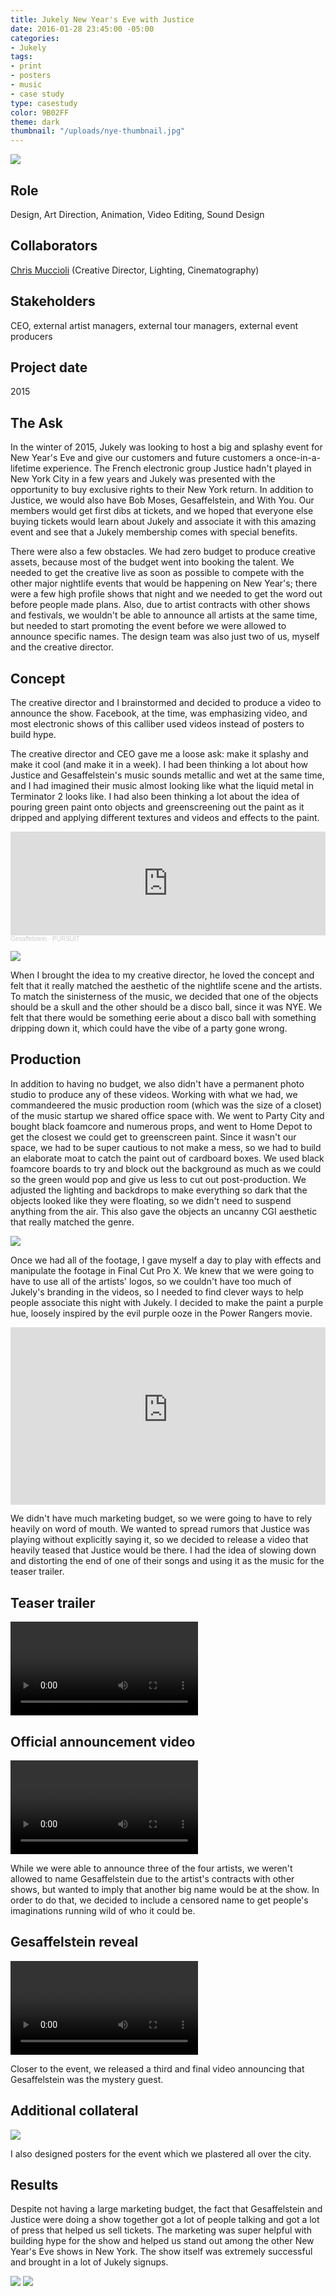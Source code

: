 ```yaml
---
title: Jukely New Year's Eve with Justice
date: 2016-01-28 23:45:00 -05:00
categories:
- Jukely
tags:
- print
- posters
- music
- case study
type: casestudy
color: 9B02FF
theme: dark
thumbnail: "/uploads/nye-thumbnail.jpg"
---
```


<img src="/uploads/nye-header.jpg" class="width-100">

## Role
Design, Art Direction, Animation, Video Editing, Sound Design

## Collaborators
[Chris Muccioli](https://chrismuccioli.com) (Creative Director, Lighting, Cinematography)

## Stakeholders
CEO, external artist managers, external tour managers, external event producers

## Project date
2015


## The Ask

In the winter of 2015, Jukely was looking to host a big and splashy event for New Year's Eve and give our customers and future customers a once-in-a-lifetime experience. The French electronic group Justice hadn't played in New York City in a few years and Jukely was presented with the opportunity to buy exclusive rights to their New York return. In addition to Justice, we would also have Bob Moses, Gesaffelstein, and With You. Our members would get first dibs at tickets, and we hoped that everyone else buying tickets would learn about Jukely and associate it with this amazing event and see that a Jukely membership comes with special benefits. 

There were also a few obstacles. We had zero budget to produce creative assets, because most of the budget went into booking the talent. We needed to get the creative live as soon as possible to compete with the other major nightlife events that would be happening on New Year's; there were a few high profile shows that night and we needed to get the word out before people made plans. Also, due to artist contracts with other shows and festivals, we wouldn't be able to announce all artists at the same time, but needed to start promoting the event before we were allowed to announce specific names. The design team was also just two of us, myself and the creative director.


## Concept


The creative director and I brainstormed and decided to produce a video to announce the show. Facebook, at the time, was emphasizing video, and most electronic shows of this calliber used videos instead of posters to build hype.

The creative director and CEO gave me a loose ask: make it splashy and make it cool (and make it in a week). I had been thinking a lot about how Justice and Gesaffelstein's music sounds metallic and wet at the same time, and I had imagined their music almost looking like what the liquid metal in Terminator 2 looks like. I had also been thinking a lot about the idea of pouring green paint onto objects and greenscreening out the paint as it dripped and applying different textures and videos and effects to the paint.

<div class="text-center mb-xs-3"><iframe width="100%" height="166" scrolling="no" frameborder="no" allow="autoplay" src="https://w.soundcloud.com/player/?url=https%3A//api.soundcloud.com/tracks/98216729&color=%23ff5500&auto_play=false&hide_related=false&show_comments=true&show_user=true&show_reposts=false&show_teaser=true"></iframe><div style="font-size: 10px; color: #cccccc;line-break: anywhere;word-break: normal;overflow: hidden;white-space: nowrap;text-overflow: ellipsis; font-family: Interstate,Lucida Grande,Lucida Sans Unicode,Lucida Sans,Garuda,Verdana,Tahoma,sans-serif;font-weight: 100;"><a href="https://soundcloud.com/gesaffelstein" title="Gesaffelstein" target="_blank" style="color: #cccccc; text-decoration: none;">Gesaffelstein</a> · <a href="https://soundcloud.com/gesaffelstein/pursuit" title="PURSUIT" target="_blank" style="color: #cccccc; text-decoration: none;">PURSUIT</a></div></div>

<p class="text-center">
	<img src="https://i.giphy.com/MWHSctvIxbWHS.gif" class="width-100">
</p>

When I brought the idea to my creative director, he loved the concept and felt that it really matched the aesthetic of the nightlife scene and the artists. To match the sinisterness of the music, we decided that one of the objects should be a skull and the other should be a disco ball, since it was NYE. We felt that there would be something eerie about a disco ball with something dripping down it, which could have the vibe of a party gone wrong.


## Production

In addition to having no budget, we also didn't have a permanent photo studio to produce any of these videos. Working with what we had, we commandeered the music production room (which was the size of a closet) of the music startup we shared office space with. We went to Party City and bought black foamcore and numerous props, and went to Home Depot to get the closest we could get to greenscreen paint. Since it wasn't our space, we had to be super cautious to not make a mess, so we had to build an elaborate moat to catch the paint out of cardboard boxes. We used black foamcore boards to try and block out the background as much as we could so the green would pop and give us less to cut out post-production. We adjusted the lighting and backdrops to make everything so dark that the objects looked like they were floating, so we didn't need to suspend anything from the air. This also gave the objects an uncanny CGI aesthetic that really matched the genre.

<img src="/uploads/nye-bts.jpg" class="width-100">

Once we had all of the footage, I gave myself a day to play with effects and manipulate the footage in Final Cut Pro X. We knew that we were going to have to use all of the artists' logos, so we couldn't have too much of Jukely's branding in the videos, so I needed to find clever ways to help people associate this night with Jukely. I decided to make the paint a purple hue, loosely inspired by the evil purple ooze in the Power Rangers movie.

<div class="text-center pl-md-7 pr-md-7 mb-xs-3"><iframe style="aspect-ratio: 16 / 9; width: 100%;" src="https://www.youtube-nocookie.com/embed/VFIoLN1n3os?start=52" title="YouTube video player" frameborder="0" allow="accelerometer; autoplay; clipboard-write; encrypted-media; gyroscope; picture-in-picture" allowfullscreen></iframe></div>

We didn't have much marketing budget, so we were going to have to rely heavily on word of mouth. We wanted to spread rumors that Justice was playing without explicitly saying it, so we decided to release a video that heavily teased that Justice would be there. I had the idea of slowing down and distorting the end of one of their songs and using it as the music for the teaser trailer.


## Teaser trailer

<video controls="">
  <source src="/uploads/nye-teaser.mp4" type="video/mp4">
</video>


## Official announcement video

<video controls="">
  <source src="/uploads/nye-justice.mp4" type="video/mp4">
</video>


While we were able to announce three of the four artists, we weren't allowed to name Gesaffelstein due to the artist's contracts with other shows, but wanted to imply that another big name would be at the show. In order to do that, we decided to include a censored name to get people's imaginations running wild of who it could be.

## Gesaffelstein reveal

<video controls="">
  <source src="/uploads/nye-reveal.mp4" type="video/mp4">
</video>


Closer to the event, we released a third and final video announcing that Gesaffelstein was the mystery guest. 


## Additional collateral

<img src="/uploads/nye-posters.jpg" class="width-100">

I also designed posters for the event which we plastered all over the city.


## Results

Despite not having a large marketing budget, the fact that Gesaffelstein and Justice were doing a show together got a lot of people talking and got a lot of press that helped us sell tickets. The marketing was super helpful with building hype for the show and helped us stand out among the other New Year's Eve shows in New York. The show itself was extremely successful and brought in a lot of Jukely signups.

<img src="/uploads/nye-news.jpg" class="width-100">

<img src="/uploads/nye-photos.jpg" class="width-100">


